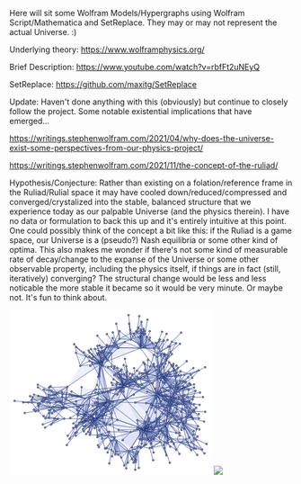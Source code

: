 Here will sit some Wolfram Models/Hypergraphs using Wolfram Script/Mathematica and SetReplace.  They may or may not represent the actual Universe.  :)  

Underlying theory:
https://www.wolframphysics.org/

Brief Description:
https://www.youtube.com/watch?v=rbfFt2uNEyQ

SetReplace:
https://github.com/maxitg/SetReplace

Update:  Haven't done anything with this (obviously) but continue to closely follow the project.  Some notable existential implications that have emerged...

https://writings.stephenwolfram.com/2021/04/why-does-the-universe-exist-some-perspectives-from-our-physics-project/

https://writings.stephenwolfram.com/2021/11/the-concept-of-the-ruliad/

Hypothesis/Conjecture:  Rather than existing on a folation/reference frame in the Ruliad/Rulial space it may have cooled down/reduced/compressed and converged/crystalized into the stable, balanced structure that we experience today as our palpable Universe (and the physics therein).  I have no data or formulation to back this up and it's entirely intuitive at this point. One could possibly think of the concept a bit like this: if the Ruliad is a game space, our Universe is a (pseudo?) Nash equilibria or some other kind of optima.  This also makes me wonder if there's not some kind of measurable rate of decay/change to the expanse of the Universe or some other observable property, including the physics itself, if things are in fact (still, iteratively) converging? The structural change would be less and less noticable the more stable it became so it would be very minute.  Or maybe not.  It's fun to think about.

![Hello World](https://github.com/TopologicLogic/My-Own-Little-Universe/raw/master/Hello%20World.png)
![](https://2no.co/1n6Fy7.jpeg)

